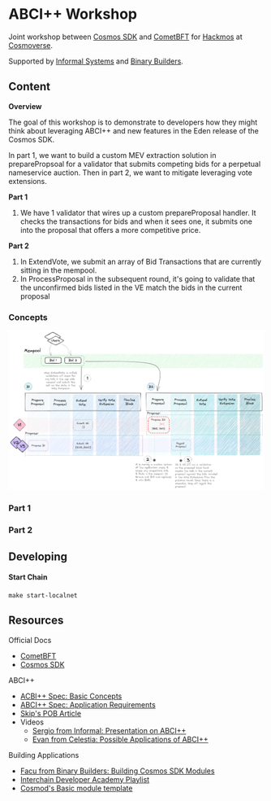 # ABCI++ Workshop

Joint workshop between [Cosmos SDK](https://docs.cosmos.network/main) and [CometBFT](https://cometbft.com/) for [Hackmos](https://cosmoverse.org/hackmos) at [Cosmoverse](https://cosmoverse.org/).

Supported by [Informal Systems](https://informal.systems/) and [Binary Builders](https://binary.builders/).

## Content
**Overview**

The goal of this workshop is to demonstrate to developers how they might think about leveraging ABCI++ and new features in the Eden release of the Cosmos SDK.

In part 1, we want to build a custom MEV extraction solution in preparePropsoal for a validator that submits competing bids for a perpetual nameservice auction. Then in part 2, we want to mitigate leveraging vote extensions.

**Part 1**
1. We have 1 validator that wires up a custom prepareProposal handler. It checks the transactions for bids and when it sees one, it submits one into the proposal that offers a more competitive price.

**Part 2**
1. In ExtendVote, we submit an array of Bid Transactions that are currently sitting in the mempool.
2. In ProcessProposal in the subsequent round, it's going to validate that the unconfirmed bids listed in the VE match the bids in the current proposal
### Concepts

![](./figures/diagram.png)

### Part 1

### Part 2

## Developing

#### Start Chain
```
make start-localnet
```

## Resources

Official Docs
- [CometBFT](https://docs.cometbft.com/v0.37/)
- [Cosmos SDK](https://docs.cosmos.network/main)

ABCI++
- [ACBI++ Spec: Basic Concepts](https://github.com/cometbft/cometbft/blob/main/spec/abci/abci++_basic_concepts.md#consensusblock-execution-methods) 
- [ABCI++ Spec: Application Requirements](https://github.com/cometbft/cometbft/blob/main/spec/abci/abci%2B%2B_app_requirements.md)
- [Skip's POB Article](https://ideas.skip.money/t/x-builder-the-first-sovereign-mev-module-for-protocol-owned-building/57)
- Videos
    - [Sergio from Informal: Presentation on ABCI++](https://youtube.com/watch?v=cAR57hZaJtM)
    - [Evan from Celestia: Possible Applications of ABCI++](https://www.youtube.com/watch?v=VGdIZLVYoRs)

Building Applications
- [Facu from Binary Builders: Building Cosmos SDK Modules](https://www.youtube.com/watch?v=9kK9uzwEeOE)
- [Interchain Developer Academy Playlist](https://www.youtube.com/watch?v=1_ottIKPfI4&list=PLE4J1RDdNh6sTSDLehUpp7vqvm2WuFWNU&pp=iAQB)
- [Cosmod's Basic module template](https://github.com/cosmosregistry/example)